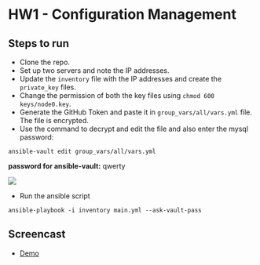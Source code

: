 # HW1 - Configuration Management
## Steps to run
+ Clone the repo.
+ Set up two servers and note the IP addresses.
+ Update the `inventory` file with the IP addresses and create the `private_key` files.
+ Change the permission of both the key files using `chmod 600 keys/node0.key`.
+ Generate the GitHub Token and paste it in `group_vars/all/vars.yml` file. The file is encrypted.
+ Use the command to decrypt and edit the file and also enter the mysql password:

```
ansible-vault edit group_vars/all/vars.yml
```
**password for ansible-vault:** qwerty  

![](https://github.ncsu.edu/pbhanda2/HW1-Configuration-Management/blob/master/token.yml.png)
+ Run the ansible script

```
ansible-playbook -i inventory main.yml --ask-vault-pass
```
## Screencast
+ [Demo](https://youtu.be/E_2X09Q8ozc)
